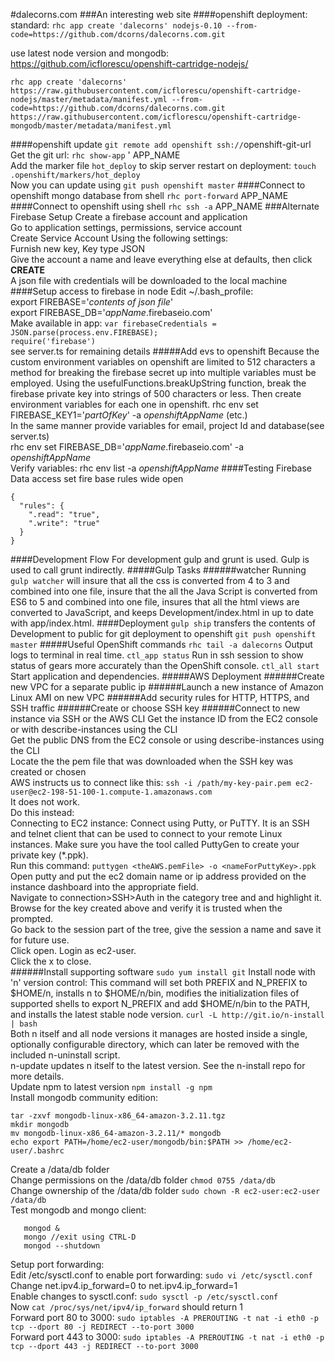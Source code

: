 #dalecorns.com
###An interesting web site
####openshift deployment:
 standard: `rhc app create 'dalecorns' nodejs-0.10 --from-code=https://github.com/dcorns/dalecorns.com.git`

use latest node version and mongodb: https://github.com/icflorescu/openshift-cartridge-nodejs/

`rhc app create 'dalecorns' https://raw.githubusercontent.com/icflorescu/openshift-cartridge-nodejs/master/metadata/manifest.yml --from-code=https://github.com/dcorns/dalecorns.com.git https://raw.githubusercontent.com/icflorescu/openshift-cartridge-mongodb/master/metadata/manifest.yml`

####openshift update
`git remote add openshift ssh://`openshift-git-url<br/>
Get the git url: `rhc show-app` ' APP_NAME<br/>
Add the marker file `hot_deploy` to skip server restart on deployment: `touch .openshift/markers/hot_deploy`<br/>
Now you can update using `git push openshift master`
####Connect to openshift mongo database from shell
`rhc port-forward` APP_NAME
####Connect to openshift using shell
`rhc ssh -a` APP_NAME
###Alternate Firebase Setup
Create a firebase account and application<br/>
Go to application settings, permissions, service account<br/>
Create Service Account Using the following settings:<br/>
Furnish new key, Key type JSON<br/>
Give the account a name and leave everything else at defaults, then click **CREATE**<br/>
A json file with credentials will be downloaded to the local machine
####Setup access to firebase in node
Edit ~/.bash_profile:<br/>
export FIREBASE='*contents of json file*'<br/>
export FIREBASE_DB='*appName*.firebaseio.com'<br/>
Make available in app:
`var firebaseCredentials = JSON.parse(process.env.FIREBASE);`
<br/>
`require('firebase')`<br/>
see server.ts for remaining details
#####Add evs to openshift
Because the custom environment variables on openshift are limited to 512 characters a method for breaking the firebase secret up into multiple variables must be employed. Using  the usefulFunctions.breakUpString function, break the firebase private key into strings of 500 characters or less. Then create environment variables for each one in openshift.
rhc env set FIREBASE_KEY1='*partOfKey*' -a *openshiftAppName* (etc.)<br/>
In the same manner provide variables for email, project Id and database(see server.ts)<br/>
rhc env set FIREBASE_DB='*appName*.firebaseio.com' -a *openshiftAppName*<br/>
Verify variables: rhc env list -a *openshiftAppName*
####Testing Firebase Data access
set fire base rules wide open
```
{
  "rules": {
    ".read": "true",
    ".write": "true"
  }
}
```
####Development Flow
For development gulp and grunt is used. Gulp is used to call grunt indirectly.
#####Gulp Tasks
######watcher
Running `gulp watcher` will insure that all the css is converted from 4 to 3 and combined into one file, insure that the all the Java Script is converted from ES6 to 5 and combined into one file, insures that all the html views are converted to JavaScript, and keeps Development/index.html in up to date with app/index.html.
####Deployment
`gulp ship` transfers the contents of Development to public for git deployment to openshift `git push openshift master`
#####Useful OpenShift commands
`rhc tail -a dalecorns` Output logs to terminal in real time. `ctl_app status` Run in ssh session to show status of gears more accurately than the OpenShift console. `ctl_all start` Start application and dependencies.
#####AWS Deployment
######Create new VPC for a separate public ip
######Launch a new instance of Amazon Linux AMI on new VPC
######Add security rules for HTTP, HTTPS, and SSH traffic
######Create or choose SSH key
######Connect to new instance via SSH or the AWS CLI
Get the instance ID from the EC2 console or with describe-instances using the CLI<br/>
Get the public DNS from the EC2 console or using describe-instances using the CLI<br/>
Locate the the pem file that was downloaded when the SSH key was created or chosen<br/>
AWS instructs us to connect like this:
`ssh -i /path/my-key-pair.pem ec2-user@ec2-198-51-100-1.compute-1.amazonaws.com`<br/>
It does not work.<br/>
Do this instead:<br/>
Connecting to EC2 instance:
Connect using Putty, or PuTTY. It is an SSH and telnet client that can be used to connect to your remote Linux instances. Make sure you have the tool called PuttyGen to create your private key (*.ppk).<br/>
Run this command: `puttygen <theAWS.pemFile> -o <nameForPuttyKey>.ppk`<br/>
Open putty and put the ec2 domain name or ip address provided on the instance dashboard into the appropriate field.<br/>
Navigate to connection>SSH>Auth in the category tree and and highlight it.<br/>
Browse for the key created above and verify it is trusted when the prompted.<br/>
Go back to the session part of the tree, give the session a name and save it for future use.<br/>
Click open. Login as ec2-user.<br/>
Click the x to close.<br/>
######Install supporting software
`sudo yum install git`
Install node with 'n' version control: This command will set both PREFIX and N_PREFIX to $HOME/n, installs n to $HOME/n/bin, modifies the initialization files of supported shells to export N_PREFIX and add $HOME/n/bin to the PATH, and installs the latest stable node version. `curl -L http://git.io/n-install | bash`</br>
Both n itself and all node versions it manages are hosted inside a single, optionally configurable directory, which can later be removed with the included n-uninstall script.<br/>
n-update updates n itself to the latest version. See the n-install repo for more details.<br/>
Update npm to latest version `npm install -g npm`<br/>
Install mongodb community edition:<br/>
```curl -O https://fastdl.mongodb.org/linux/mongodb-linux-x86_64-amazon-3.2.11.tgz
tar -zxvf mongodb-linux-x86_64-amazon-3.2.11.tgz
mkdir mongodb
mv mongodb-linux-x86_64-amazon-3.2.11/* mongodb
echo export PATH=/home/ec2-user/mongodb/bin:$PATH >> /home/ec2-user/.bashrc
```
Create a /data/db folder<br/>
Change permissions on the /data/db folder `chmod 0755 /data/db`<br/>
Change ownership of the /data/db folder `sudo chown -R ec2-user:ec2-user /data/db`<br/>
Test mongodb and mongo client:
```
   mongod &
   mongo //exit using CTRL-D
   mongod --shutdown
   ```
Setup port forwarding:<br/>
Edit /etc/sysctl.conf to enable port forwarding: `sudo vi /etc/sysctl.conf`<br/>
Change net.ipv4.ip_forward=0 to net.ipv4.ip_forward=1<br/>
Enable changes to sysctl.conf: `sudo sysctl -p /etc/sysctl.conf`<br/>
Now `cat /proc/sys/net/ipv4/ip_forward` should return 1<br/>
Forward port 80 to 3000: `sudo iptables -A PREROUTING -t nat -i eth0 -p tcp --dport 80 -j REDIRECT --to-port 3000`</br>
Forward port 443 to 3000: `sudo iptables -A PREROUTING -t nat -i eth0 -p tcp --dport 443 -j REDIRECT --to-port 3000`</br>

